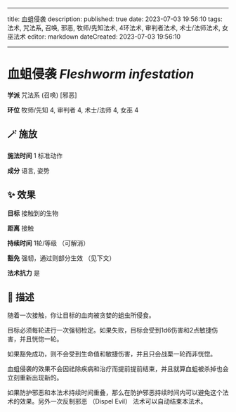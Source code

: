 
---
title: 血蛆侵袭
description: 
published: true
date: 2023-07-03 19:56:10
tags: 法术, 咒法系, 召唤, 邪恶, 牧师/先知法术, 4环法术, 审判者法术, 术士/法师法术, 女巫法术
editor: markdown
dateCreated: 2023-07-03 19:56:10

---

# **血蛆侵袭** *Fleshworm infestation*

**学派** 咒法系 (召唤) \[邪恶\] 

**环位** 牧师/先知 4, 审判者 4, 术士/法师 4, 女巫 4

## 🪄 施放

**施法时间** 1 标准动作

**成分** 语言, 姿势

## ✨ 效果 

**目标** 接触到的生物 

**距离** 接触  

**持续时间** 1轮/等级 （可解消） 

**豁免** 强韧，通过则部分生效 （见下文）

**法术抗力** 是

## 📖 描述

随着一次接触，你让目标的血肉被贪婪的蛆虫所侵食。

目标必须每轮进行一次强韧检定。如果失败，目标会受到1d6伤害和2点敏捷伤害，并且恍惚一轮。

如果豁免成功，则不会受到生命值和敏捷伤害，并且只会战栗一轮而非恍惚。

血蛆侵袭的效果不会因祛除疾病和治疗而提前提前结束，并且就算血蛆被杀掉也会立刻重新出现新的。

如果防护邪恶和本法术持续时间重叠，那么在防护邪恶持续时间内可以避免这个法术的效果。另外一次反制邪恶 （Dispel Evil） 法术可以自动结束本法术。
    